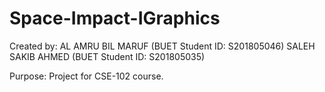 # Space-Impact-IGraphics

Created by: 
    AL AMRU BIL MARUF (BUET Student ID: S201805046)
    SALEH SAKIB AHMED (BUET Student ID: S201805035)
    
Purpose: Project for CSE-102 course.
